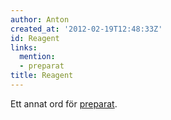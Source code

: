 ```yaml
---
author: Anton
created_at: '2012-02-19T12:48:33Z'
id: Reagent
links:
  mention:
  - preparat
title: Reagent
---
```


Ett annat ord för [preparat].

  [preparat]: preparat

